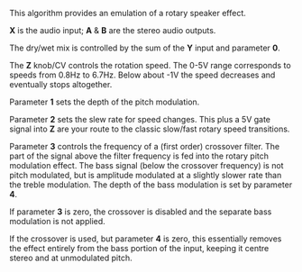 This algorithm provides an emulation of a rotary speaker effect.

**X** is the audio input; **A** & **B** are the stereo audio outputs.

The dry/wet mix is controlled by the sum of the **Y** input and parameter **0**.

The **Z** knob/CV controls the rotation speed. The 0-5V range corresponds to speeds from 0.8Hz to 6.7Hz. Below about -1V the
speed decreases and eventually stops altogether.

Parameter **1** sets the depth of the pitch modulation.

Parameter **2** sets the slew rate for speed changes. This plus a 5V gate signal into **Z** are your route to the classic
slow/fast rotary speed transitions.

Parameter **3** controls the frequency of a (first order) crossover filter. The part of the signal above the filter
frequency is fed into the rotary pitch modulation effect. The bass signal (below the crossover frequency)
is not pitch modulated, but is amplitude modulated at a slightly slower rate than the treble modulation. The depth of
the bass modulation is set by parameter **4**.

If parameter **3** is zero, the crossover is disabled and the separate bass modulation is not applied.

If the crossover is used, but parameter **4** is zero, this essentially removes the effect entirely from the bass portion of
the input, keeping it centre stereo and at unmodulated pitch.


